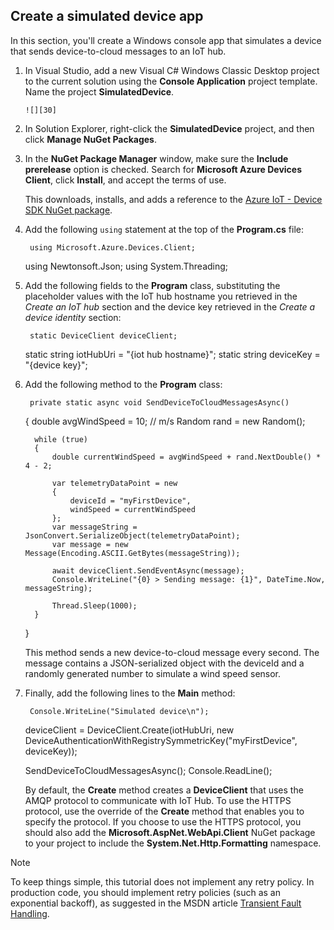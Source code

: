 ## Create a simulated device app
In this section, you'll create a Windows console app that simulates a device that sends device-to-cloud messages to an IoT hub.

1. In Visual Studio, add a new Visual C# Windows Classic Desktop project to the current solution using the **Console  Application** project template.  Name the project **SimulatedDevice**.

       ![][30]
2. In Solution Explorer, right-click the **SimulatedDevice** project, and then click **Manage NuGet Packages**.

3. In the **NuGet Package Manager** window, make sure the **Include prerelease** option is checked. Search for **Microsoft Azure Devices Client**, click **Install**, and accept the terms of use.

    This downloads, installs, and adds a reference to the [Azure IoT - Device SDK NuGet package](https://www.nuget.org/packages/Microsoft.Azure.Devices.Client/).

4. Add the following `using` statement at the top of the **Program.cs** file:

        using Microsoft.Azure.Devices.Client;
     using Newtonsoft.Json;
     using System.Threading;
5. Add the following fields to the **Program** class, substituting the placeholder values with the IoT hub hostname you retrieved in the *Create an IoT hub* section and the device key retrieved in the *Create a device identity* section:

        static DeviceClient deviceClient;
     static string iotHubUri = "{iot hub hostname}";
     static string deviceKey = "{device key}";
6. Add the following method to the **Program** class:

        private static async void SendDeviceToCloudMessagesAsync()
     {
         double avgWindSpeed = 10; // m/s
         Random rand = new Random();

         while (true)
         {
             double currentWindSpeed = avgWindSpeed + rand.NextDouble() * 4 - 2;

             var telemetryDataPoint = new
             {
                 deviceId = "myFirstDevice",
                 windSpeed = currentWindSpeed
             };
             var messageString = JsonConvert.SerializeObject(telemetryDataPoint);
             var message = new Message(Encoding.ASCII.GetBytes(messageString));

             await deviceClient.SendEventAsync(message);
             Console.WriteLine("{0} > Sending message: {1}", DateTime.Now, messageString);

             Thread.Sleep(1000);
         }
     }

    This method sends a new device-to-cloud message every second. The message contains a JSON-serialized object with the deviceId and a randomly generated number to simulate a wind speed sensor.

7. Finally, add the following lines to the **Main** method:

        Console.WriteLine("Simulated device\n");
     deviceClient = DeviceClient.Create(iotHubUri, new DeviceAuthenticationWithRegistrySymmetricKey("myFirstDevice", deviceKey));

     SendDeviceToCloudMessagesAsync();
     Console.ReadLine();

   By default, the **Create** method creates a **DeviceClient** that uses the AMQP protocol to communicate with IoT Hub. To use the HTTPS protocol, use the override of the **Create** method that enables you to specify the protocol. If you choose to use the HTTPS protocol, you should also add the **Microsoft.AspNet.WebApi.Client** NuGet package to your project to include the **System.Net.Http.Formatting** namespace.


> [!NOTE]
> To keep things simple, this tutorial does not implement any retry policy. In production code, you should implement retry policies (such as an exponential backoff), as suggested in the MSDN article [Transient Fault Handling](https://msdn.microsoft.com/en-us/library/hh680901(v=pandp.50).aspx).
> 
> 
<!-- Links -->

[lnk-device-nuget]: https://www.nuget.org/packages/Microsoft.Azure.Devices.Client/
[lnk-transient-faults]: https://msdn.microsoft.com/en-us/library/hh680901(v=pandp.50).aspx

<!-- Images -->

[30]: ./media/iot-hub-getstarted-device-csharp/create-identity-csharp1.png
